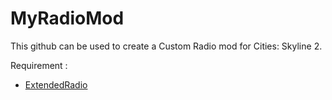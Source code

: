 # MyRadioMod
This github can be used to create a Custom Radio mod for Cities: Skyline 2.

Requirement : 
- [ExtendedRadio](https://github.com/AlphaGaming7780/ExtendedRadio)
